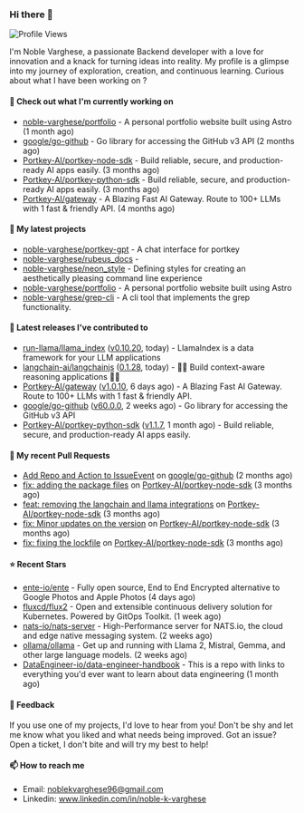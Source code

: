 ### Hi there 👋
![Profile Views](https://komarev.com/ghpvc/?username=noble-varghese&label=PROFILE+VIEWS)

I'm Noble Varghese, a passionate Backend developer with a love for innovation and a knack for turning ideas into reality. My profile is a glimpse into my journey of exploration, creation, and continuous learning. Curious about what I have been working on ?


#### 👷 Check out what I'm currently working on

- [noble-varghese/portfolio](https://github.com/noble-varghese/portfolio) - A personal portfolio website built using Astro (1 month ago)
- [google/go-github](https://github.com/google/go-github) - Go library for accessing the GitHub v3 API (2 months ago)
- [Portkey-AI/portkey-node-sdk](https://github.com/Portkey-AI/portkey-node-sdk) - Build reliable, secure, and production-ready AI apps easily. (3 months ago)
- [Portkey-AI/portkey-python-sdk](https://github.com/Portkey-AI/portkey-python-sdk) - Build reliable, secure, and production-ready AI apps easily. (3 months ago)
- [Portkey-AI/gateway](https://github.com/Portkey-AI/gateway) - A Blazing Fast AI Gateway. Route to 100&#43; LLMs with 1 fast &amp; friendly API. (4 months ago)

#### 🌱 My latest projects

- [noble-varghese/portkey-gpt](https://github.com/noble-varghese/portkey-gpt) - A chat interface for portkey
- [noble-varghese/rubeus_docs](https://github.com/noble-varghese/rubeus_docs) - 
- [noble-varghese/neon_style](https://github.com/noble-varghese/neon_style) - Defining styles for creating an aesthetically pleasing command line experience
- [noble-varghese/portfolio](https://github.com/noble-varghese/portfolio) - A personal portfolio website built using Astro
- [noble-varghese/grep-cli](https://github.com/noble-varghese/grep-cli) - A cli tool that implements the grep functionality.

#### 🔭 Latest releases I've contributed to

- [run-llama/llama_index](https://github.com/run-llama/llama_index) ([v0.10.20](https://github.com/run-llama/llama_index/releases/tag/v0.10.20), today) - LlamaIndex is a data framework for your LLM applications
- [langchain-ai/langchainjs](https://github.com/langchain-ai/langchainjs) ([0.1.28](https://github.com/langchain-ai/langchainjs/releases/tag/0.1.28), today) - 🦜🔗 Build context-aware reasoning applications 🦜🔗
- [Portkey-AI/gateway](https://github.com/Portkey-AI/gateway) ([v1.0.10](https://github.com/Portkey-AI/gateway/releases/tag/v1.0.10), 6 days ago) - A Blazing Fast AI Gateway. Route to 100&#43; LLMs with 1 fast &amp; friendly API.
- [google/go-github](https://github.com/google/go-github) ([v60.0.0](https://github.com/google/go-github/releases/tag/v60.0.0), 2 weeks ago) - Go library for accessing the GitHub v3 API
- [Portkey-AI/portkey-python-sdk](https://github.com/Portkey-AI/portkey-python-sdk) ([v1.1.7](https://github.com/Portkey-AI/portkey-python-sdk/releases/tag/v1.1.7), 1 month ago) - Build reliable, secure, and production-ready AI apps easily.

#### 🔨 My recent Pull Requests

- [Add Repo and Action to IssueEvent](https://github.com/google/go-github/pull/3040) on [google/go-github](https://github.com/google/go-github) (2 months ago)
- [fix: adding the package files](https://github.com/Portkey-AI/portkey-node-sdk/pull/18) on [Portkey-AI/portkey-node-sdk](https://github.com/Portkey-AI/portkey-node-sdk) (3 months ago)
- [feat: removing the langchain and llama integrations](https://github.com/Portkey-AI/portkey-node-sdk/pull/17) on [Portkey-AI/portkey-node-sdk](https://github.com/Portkey-AI/portkey-node-sdk) (3 months ago)
- [fix: Minor updates on the version](https://github.com/Portkey-AI/portkey-node-sdk/pull/16) on [Portkey-AI/portkey-node-sdk](https://github.com/Portkey-AI/portkey-node-sdk) (3 months ago)
- [fix: fixing the lockfile](https://github.com/Portkey-AI/portkey-node-sdk/pull/15) on [Portkey-AI/portkey-node-sdk](https://github.com/Portkey-AI/portkey-node-sdk) (3 months ago)


#### ⭐ Recent Stars

- [ente-io/ente](https://github.com/ente-io/ente) - Fully open source, End to End Encrypted alternative to Google Photos and Apple Photos (4 days ago)
- [fluxcd/flux2](https://github.com/fluxcd/flux2) - Open and extensible continuous delivery solution for Kubernetes. Powered by GitOps Toolkit. (1 week ago)
- [nats-io/nats-server](https://github.com/nats-io/nats-server) - High-Performance server for NATS.io, the cloud and edge native messaging system. (2 weeks ago)
- [ollama/ollama](https://github.com/ollama/ollama) - Get up and running with Llama 2, Mistral, Gemma, and other large language models. (2 weeks ago)
- [DataEngineer-io/data-engineer-handbook](https://github.com/DataEngineer-io/data-engineer-handbook) - This is a repo with links to everything you&#39;d ever want to learn about data engineering (1 month ago)

#### 💬 Feedback

If you use one of my projects, I'd love to hear from you! Don't be shy and let me know what you liked and what needs being improved. Got an issue? Open a ticket, I don't bite and will try my best to help!

#### 📫 How to reach me

- Email: noblekvarghese96@gmail.com
- Linkedin: www.linkedin.com/in/noble-k-varghese
